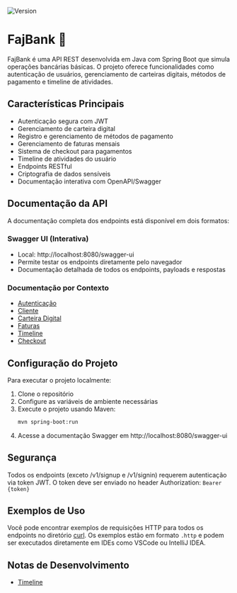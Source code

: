 ![Version](https://img.shields.io/badge/0.0.1-alpha)

# FajBank 🍎

FajBank é uma API REST desenvolvida em Java com Spring Boot que simula operações bancárias básicas. O projeto oferece funcionalidades como autenticação de usuários, gerenciamento de carteiras digitais, métodos de pagamento e timeline de atividades.

## Características Principais

- Autenticação segura com JWT
- Gerenciamento de carteira digital
- Registro e gerenciamento de métodos de pagamento
- Gerenciamento de faturas mensais
- Sistema de checkout para pagamentos
- Timeline de atividades do usuário
- Endpoints RESTful
- Criptografia de dados sensíveis
- Documentação interativa com OpenAPI/Swagger

## Documentação da API

A documentação completa dos endpoints está disponível em dois formatos:

### Swagger UI (Interativa)
- Local: http://localhost:8080/swagger-ui
- Permite testar os endpoints diretamente pelo navegador
- Documentação detalhada de todos os endpoints, payloads e respostas

### Documentação por Contexto
- [Autenticação](doc/endpoints/auth.md)
- [Cliente](doc/endpoints/customer.md)
- [Carteira Digital](doc/endpoints/wallet.md)
- [Faturas](doc/endpoints/invoice.md)
- [Timeline](doc/endpoints/timeline.md)
- [Checkout](doc/endpoints/checkout.md)

## Configuração do Projeto

Para executar o projeto localmente:

1. Clone o repositório
2. Configure as variáveis de ambiente necessárias
3. Execute o projeto usando Maven:
   ```bash
   mvn spring-boot:run
   ```
4. Acesse a documentação Swagger em http://localhost:8080/swagger-ui

## Segurança

Todos os endpoints (exceto /v1/signup e /v1/signin) requerem autenticação via token JWT.
O token deve ser enviado no header Authorization: `Bearer {token}`

## Exemplos de Uso

Você pode encontrar exemplos de requisições HTTP para todos os endpoints no diretório [curl](curl/). Os exemplos estão em formato `.http` e podem ser executados diretamente em IDEs como VSCode ou IntelliJ IDEA.

## Notas de Desenvolvimento

- [Timeline](doc/timeline-doc.md)
